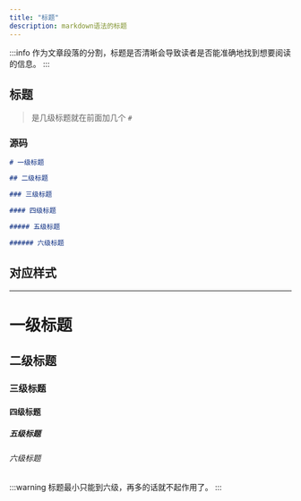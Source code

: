 ```yaml
---
title: "标题"
description: markdown语法的标题
---
```


:::info
作为文章段落的分割，标题是否清晰会导致读者是否能准确地找到想要阅读的信息。
:::

## 标题

> 是几级标题就在前面加几个 `#`

### 源码

```markdown
# 一级标题

## 二级标题

### 三级标题

#### 四级标题

##### 五级标题

###### 六级标题
```

## 对应样式

---

# 一级标题

## 二级标题

### 三级标题

#### 四级标题

##### 五级标题

###### 六级标题

:::warning
标题最小只能到六级，再多的话就不起作用了。
:::
